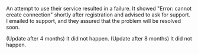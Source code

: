 An attempt to use their service resulted in a failure. It showed "Error: cannot create connection" shortly after registration and advised to ask for support. I emailed to support, and they assured that the problem will be resolved soon.

(Update after 4 months) It did not happen.
(Update after 8 months) It did not happen.

